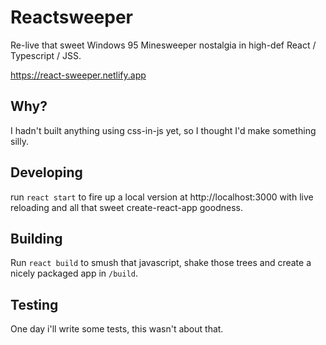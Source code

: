 # Reactsweeper

Re-live that sweet Windows 95 Minesweeper nostalgia in high-def React / Typescript / JSS.


https://react-sweeper.netlify.app

## Why?

I hadn't built anything using css-in-js yet, so I thought I'd make something silly.

## Developing

run `react start` to fire up a local version at http://localhost:3000 with live reloading and all that sweet create-react-app goodness.

## Building

Run `react build` to smush that javascript, shake those trees and create a nicely packaged app in `/build`.

## Testing

One day i'll write some tests, this wasn't about that.
